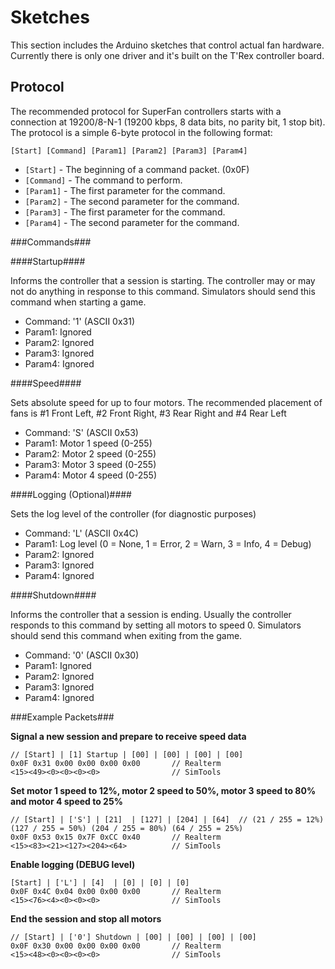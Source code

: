 # Sketches #

This section includes the Arduino sketches that control actual fan hardware. Currently there is only one driver and it's built on the T'Rex controller board.

## Protocol ##
The recommended protocol for SuperFan controllers starts with a connection at 19200/8-N-1 (19200 kbps, 8 data bits, no parity bit, 1 stop bit). The protocol is a simple 6-byte protocol in the following format:


    [Start] [Command] [Param1] [Param2] [Param3] [Param4]

 
- `[Start]` - The beginning of a command packet. (0x0F)
- `[Command]` - The command to perform.  
- `[Param1]` - The first parameter for the command.
- `[Param2]` - The second parameter for the command. 
- `[Param3]` - The first parameter for the command.
- `[Param4]` - The second parameter for the command. 


###Commands###

####Startup####

Informs the controller that a session is starting. The controller may or may not  do anything in response to this command. Simulators should send this command when starting a game.
 
- Command: '1' (ASCII 0x31)
- Param1: Ignored
- Param2: Ignored
- Param3: Ignored
- Param4: Ignored


####Speed####

Sets absolute speed for up to four motors. The recommended placement of fans is #1 Front Left, #2 Front Right, #3 Rear Right and #4 Rear Left
 
- Command: 'S' (ASCII 0x53)
- Param1: Motor 1 speed (0-255)
- Param2: Motor 2 speed (0-255)
- Param3: Motor 3 speed (0-255)
- Param4: Motor 4 speed (0-255)


####Logging (Optional)####

Sets the log level of the controller (for diagnostic purposes)
 
- Command: 'L' (ASCII 0x4C)
- Param1: Log level (0 = None, 1 = Error, 2 = Warn, 3 = Info, 4 = Debug)
- Param2: Ignored
- Param3: Ignored
- Param4: Ignored


####Shutdown####

Informs the controller that a session is ending. Usually the controller responds to this command by setting all motors to speed 0. Simulators should send this command when exiting from the game.
 
- Command: '0' (ASCII 0x30)
- Param1: Ignored
- Param2: Ignored
- Param3: Ignored
- Param4: Ignored


###Example Packets###

**Signal a new session and prepare to receive speed data**

    // [Start] | [1] Startup | [00] | [00] | [00] | [00]
    0x0F 0x31 0x00 0x00 0x00 0x00     	// Realterm
    <15><49><0><0><0><0>          		// SimTools

 
**Set motor 1 speed to 12%, motor 2 speed to 50%, motor 3 speed to 80% and motor 4 speed to 25%** 

    // [Start] | ['S'] | [21]  | [127] | [204] | [64]  // (21 / 255 = 12%) (127 / 255 = 50%) (204 / 255 = 80%) (64 / 255 = 25%) 
    0x0F 0x53 0x15 0x7F 0xCC 0x40     	// Realterm
    <15><83><21><127><204><64>       	// SimTools

**Enable logging (DEBUG level)** 

    [Start] | ['L'] | [4]  | [0] | [0] | [0] 
    0x0F 0x4C 0x04 0x00 0x00 0x00     	// Realterm
    <15><76><4><0><0><0>       			// SimTools
 
**End the session and stop all motors** 

    // [Start] | ['0'] Shutdown | [00] | [00] | [00] | [00]
    0x0F 0x30 0x00 0x00 0x00 0x00     	// Realterm
    <15><48><0><0><0><0>          		// SimTools
